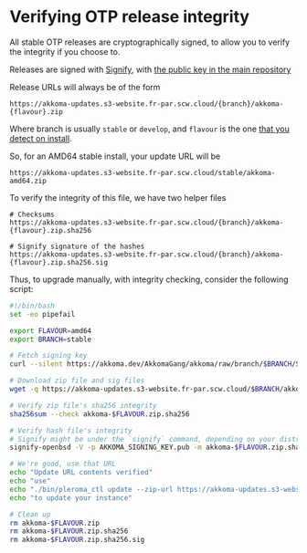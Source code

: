 # Verifying OTP release integrity

All stable OTP releases are cryptographically signed, to allow
you to verify the integrity if you choose to.

Releases are signed with [Signify](https://man.openbsd.org/signify.1),
with [the public key in the main repository](https://akkoma.dev/AkkomaGang/akkoma/src/branch/stable/SIGNING_KEY.pub)

Release URLs will always be of the form

```
https://akkoma-updates.s3-website.fr-par.scw.cloud/{branch}/akkoma-{flavour}.zip
```

Where branch is usually `stable` or `develop`, and `flavour` is
the one [that you detect on install](../otp_en/#detecting-flavour).

So, for an AMD64 stable install, your update URL will be

```
https://akkoma-updates.s3-website.fr-par.scw.cloud/stable/akkoma-amd64.zip
```

To verify the integrity of this file, we have two helper files

```
# Checksums
https://akkoma-updates.s3-website.fr-par.scw.cloud/{branch}/akkoma-{flavour}.zip.sha256

# Signify signature of the hashes
https://akkoma-updates.s3-website.fr-par.scw.cloud/{branch}/akkoma-{flavour}.zip.sha256.sig
```

Thus, to upgrade manually, with integrity checking, consider the following script:

```bash
#!/bin/bash
set -eo pipefail

export FLAVOUR=amd64
export BRANCH=stable

# Fetch signing key
curl --silent https://akkoma.dev/AkkomaGang/akkoma/raw/branch/$BRANCH/SIGNING_KEY.pub -o AKKOMA_SIGNING_KEY.pub

# Download zip file and sig files
wget -q https://akkoma-updates.s3-website.fr-par.scw.cloud/$BRANCH/akkoma-$FLAVOUR{.zip,.zip.sha256,.zip.sha256.sig}

# Verify zip file's sha256 integrity
sha256sum --check akkoma-$FLAVOUR.zip.sha256

# Verify hash file's integrity
# Signify might be under the `signify` command, depending on your distribution
signify-openbsd -V -p AKKOMA_SIGNING_KEY.pub -m akkoma-$FLAVOUR.zip.sha256

# We're good, use that URL
echo "Update URL contents verified"
echo "use"
echo "./bin/pleroma_ctl update --zip-url https://akkoma-updates.s3-website.fr-par.scw.cloud/$BRANCH/akkoma-$FLAVOUR"
echo "to update your instance"

# Clean up
rm akkoma-$FLAVOUR.zip
rm akkoma-$FLAVOUR.zip.sha256
rm akkoma-$FLAVOUR.zip.sha256.sig
```
